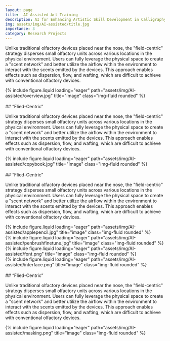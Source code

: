 ```yaml
---
layout: page
title:  AI-Assisted Art Training
description: AI for Enhancing Artistic Skill Development in Calligraphy and Painting
img: assets/img/AI-assisted/title.jpg
importance: 3
category: Research Projects
---
```


Unlike traditional olfactory devices placed near the nose, the "field-centric" strategy disperses small olfactory units across various locations in the physical environment. Users can fully leverage the physical space to create a "scent network" and better utilize the airflow within the environment to interact with the scents emitted by the devices. This approach enables effects such as dispersion, flow, and wafting, which are difficult to achieve with conventional olfactory devices.

<div class="row">
    <div class="col-sm mt-3 mt-md-0">
        {% include figure.liquid loading="eager" path="assets/img/AI-assisted/overview.jpg" title="image" class="img-fluid rounded" %}
    </div>
</div>

<br>
## “Flied-Centric”  

Unlike traditional olfactory devices placed near the nose, the "field-centric" strategy disperses small olfactory units across various locations in the physical environment. Users can fully leverage the physical space to create a "scent network" and better utilize the airflow within the environment to interact with the scents emitted by the devices. This approach enables effects such as dispersion, flow, and wafting, which are difficult to achieve with conventional olfactory devices.

<div class="row">
    <div class="col-sm mt-3 mt-md-0">
        {% include figure.liquid loading="eager" path="assets/img/AI-assisted/copybook.jpg" title="image" class="img-fluid rounded" %}
    </div>
</div>

<br>
## “Flied-Centric”  

Unlike traditional olfactory devices placed near the nose, the "field-centric" strategy disperses small olfactory units across various locations in the physical environment. Users can fully leverage the physical space to create a "scent network" and better utilize the airflow within the environment to interact with the scents emitted by the devices. This approach enables effects such as dispersion, flow, and wafting, which are difficult to achieve with conventional olfactory devices.

<div class="row">
    <div class="col-sm mt-3 mt-md-0">
        {% include figure.liquid loading="eager" path="assets/img/AI-assisted/applepencil.jpg" title="image" class="img-fluid rounded" %}
    </div>
</div>
<div class="row">
    <div class="col-sm mt-3 mt-md-0">
        {% include figure.liquid loading="eager" path="assets/img/AI-assisted/penbrushfinetune.jpg" title="image" class="img-fluid rounded" %}
    </div>
</div>
<div class="row">
    <div class="col-sm-4 mt-3 mt-md-0">
        {% include figure.liquid loading="eager" path="assets/img/AI-assisted/font.png" title="image" class="img-fluid rounded" %}
    </div>
    <div class="col-sm-8 mt-3 mt-md-0">
        {% include figure.liquid loading="eager" path="assets/img/AI-assisted/interface.png" title="image" class="img-fluid rounded" %}
    </div>
</div>

<br>
## “Flied-Centric”  

Unlike traditional olfactory devices placed near the nose, the "field-centric" strategy disperses small olfactory units across various locations in the physical environment. Users can fully leverage the physical space to create a "scent network" and better utilize the airflow within the environment to interact with the scents emitted by the devices. This approach enables effects such as dispersion, flow, and wafting, which are difficult to achieve with conventional olfactory devices.

<div class="row">
    <div class="col-sm mt-3 mt-md-0">
        {% include figure.liquid loading="eager" path="assets/img/AI-assisted/masking.png" title="image" class="img-fluid rounded" %}
    </div>
</div>